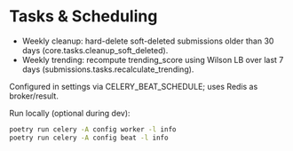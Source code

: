 # Tasks & Scheduling

- Weekly cleanup: hard-delete soft-deleted submissions older than 30 days (core.tasks.cleanup_soft_deleted).
- Weekly trending: recompute trending_score using Wilson LB over last 7 days (submissions.tasks.recalculate_trending).

Configured in settings via CELERY_BEAT_SCHEDULE; uses Redis as broker/result.

Run locally (optional during dev):
```sh
poetry run celery -A config worker -l info
poetry run celery -A config beat -l info
```
